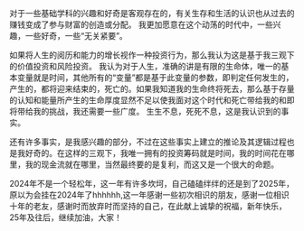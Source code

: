 对于一些基础学科的兴趣和好奇是客观存在的，有关生存和生活的认识也从过去的赚钱变成了参与财富的创造或分配。
我更加愿意在这个动荡的时代中，一些兴趣，一些好奇，一些“无关紧要”。

如果将人生的阅历和能力的增长视作一种投资行为，那么我认为这是基于我三观下的价值投资和风险投资。
我认为对于人生，准确的讲是有限的生命体，唯一的基本变量就是时间，其他所有的“变量”都是基于此变量的参数，即判定任何发生的，产生的，都将迎来结束的，死亡的。如果我知道我的生命终将死去，那么基于存量的认知和能量所产生的生命厚度显然不足以使我面对这个时代和死亡带给我的和即将带给我的挑战，我还需要一些广度。
生生不息，死死不息，这是我认识到的事实。

还有许多事实，是我感兴趣的部分，不过在这些事实上建立的推论及其逻辑过程也是我好奇的。在这样的三观下，我唯一拥有的投资筹码就是时间，我的时间花在哪里，我的现金流就在哪里，当然最终要的是复利，而这又是一个很大的命题。

2024年不是一个轻松年，这一年有许多坎坷，自己磕磕绊绊的还是到了2025年，原以为会挂在2024年了hhhhhh,这一年感谢一些初次相识的朋友，感谢一位相识十年的老友，感谢时而放弃时而坚持的自己，在此献上诚挚的祝福，新年快乐，
25年及往后，继续加油，大家！